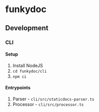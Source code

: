 # funkydoc

## Development

### CLI

#### Setup

1. Install NodeJS
2. `cd funkydoc/cli`
3. `npm ci`

#### Entrypoints

1. Parser - `cli/src/staticdocs-parser.ts`
1. Processor - `cli/src/processor.ts`
